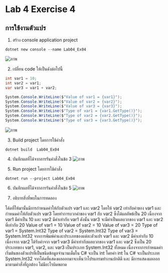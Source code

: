 # Lab 4 Exercise 4

## การใช้งานตัวแปร


1. สร้าง console application project

```
dotnet new console --name Lab04_Ex04
```
![ภาพ](https://github.com/AnchisaPhetnoi/03376836-OOP-2566-Lab-04/assets/144197034/a9da170d-0707-47cd-9dbc-79aba58977be)

2. เปลี่ยน code ให้เป็นดังต่อไปนี้

```cs
int var1 = 10;
int var2 = var1;
var var3 = var1 + var2;

System.Console.WriteLine($"Value of var1 = {var1}");
System.Console.WriteLine($"Value of var2 = {var2}");
System.Console.WriteLine($"Value of var3 = {var3}");
System.Console.WriteLine($"Type of var1 = {var1.GetType()}");
System.Console.WriteLine($"Type of var2 = {var2.GetType()}");
System.Console.WriteLine($"Type of var3 = {var3.GetType()}");
```
![ภาพ](https://github.com/AnchisaPhetnoi/03376836-OOP-2566-Lab-04/assets/144197034/09938158-625b-42d0-a6e2-ddef81e70694)

3. Build project โดยการใช้คำสั่ง

```
dotnet build  Lab04_Ex04
```

4. บันทึกผลที่ได้จากการรันคำสั่งในข้อ 3
![ภาพ](https://github.com/AnchisaPhetnoi/03376836-OOP-2566-Lab-04/assets/144197034/5f5fefe3-06cf-4332-b1f6-48f6a19b591c)

5. Run project โดยการใช้คำสั่ง

```
dotnet run --project Lab04_Ex04
```

6. บันทึกผลที่ได้จากการรันคำสั่งในข้อ 5
![ภาพ](https://github.com/AnchisaPhetnoi/03376836-OOP-2566-Lab-04/assets/144197034/0efa9351-2c04-4ebd-8460-53d21348d65a)


7. อธิบายสิ่งที่พบในการทดลอง
   
โค้ดที่ให้มานั้นมีการกำหนดค่าให้กับตัวแปร var1 และ var2 โดยให้ var2 เท่ากับค่าของ var1 และกำหนดค่าให้กับตัวแปร var3 
โดยทำการบวกค่าของ var1 กับ var2 ซึ่งได้ผลลัพธ์เป็น 20 เนื่องจาก var1 มีค่าเป็น 10 และ var2 มีค่าเท่ากับ var1 ดังนั้น var3 
จะมีค่าเป็นผลบวกของ var1 และ var2 ที่เท่ากับ 20
Value of var1 = 10
Value of var2 = 10
Value of var3 = 20
Type of var1 = System.Int32
Type of var2 = System.Int32
Type of var3 = System.Int32
จากการพิมพ์ค่าและประเภทของแต่ละตัวแปร
    var1 และ var2 มีค่าเท่ากับ 10 เนื่องจาก var2 ได้รับค่าจาก var1
    var3 มีค่าเท่ากับผลบวกของ var1 และ var2 ซึ่งเป็น 20
	ประเภทของ var1, var2, และ var3 เป็นประเภท System.Int32 ทั้งหมด
เนื่องจากการกำหนดค่าเริ่มต้นของตัวแปรที่เป็นชนิดข้อมูลจำนวนเต็มใน C# จะเป็น int โดยค่า int ใน C# จะเป็นประเภท System.Int32
จากโค้ดที่แสดงผลออกมาจะเห็นว่าโปรแกรมทำงานปกติดี และ มีการแสดงผลออกมาตามคำสั่งที่ถูกต้อง ไม่มีอะไรผิดพลาด
